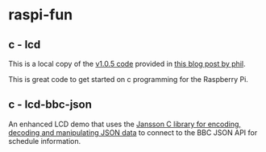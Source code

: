 raspi-fun
=========

c - lcd
-------

This is a local copy of the [v1.0.5 code](http://pbambridge.brunelweb.net/blog/wp-content/uploads/2012/07/lcd-1.0.5.tar.gz) provided in [this blog post by phil](http://pbambridge.brunelweb.net/blog/?p=64).

This is great code to get started on c programming for the Raspberry Pi.

c - lcd-bbc-json
----------------

An enhanced LCD demo that uses the [Jansson C library for encoding, decoding and manipulating JSON data](http://www.digip.org/jansson/) to connect to the BBC JSON API for schedule information.
